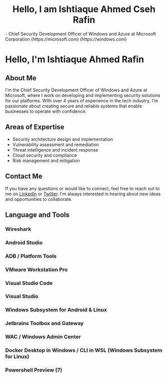 <h1 align="center">Hello, I am Ishtiaque Ahmed Cseh Rafin</h1>
- Chief Security Development Officer of Windows and Azure at Microsoft Corporation (https://microsoft.com) (https://windows.com)


# Hello, I'm Ishtiaque Ahmed Rafin

## About Me

I'm the Chief Security Development Officer of Windows and Azure at Microsoft, where I work on developing and implementing security solutions for our platforms. With over 4 years of experience in the tech industry, I'm passionate about creating secure and reliable systems that enable businesses to operate with confidence.

## Areas of Expertise

- Security architecture design and implementation
- Vulnerability assessment and remediation
- Threat intelligence and incident response
- Cloud security and compliance
- Risk management and mitigation

## Contact Me

If you have any questions or would like to connect, feel free to reach out to me on [LinkedIn](https://www.linkedin.com/in/cseh-rafin/) or [Twitter](https://twitter.com/CsehRafin). I'm always interested in hearing about new ideas and opportunities to collaborate.


## Language and Tools
### Wireshark
### Android Studio
### ADB / Platform Tools
### VMware Workstation Pro
### Visual Studio Code
### Visual Studio
### Windows Subsystem for Android & Linux 
### Jetbrains Toolbox and Gateway
### WAC / Windows Admin Center
### Docker Desktop in Windows / CLI in WSL (Windows Subsystem for Linux)
### Powershell Preview (7)
